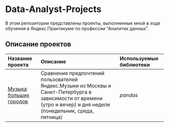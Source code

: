 # Data-Analyst-Projects

В этом репозитории представлены проекты, выполненные мной в ходе обучения в Яндекс.Практикуме по профессии "Аналитик данных".

## Описание проектов

| Название проекта | Описание | Используемые библиотеки | 
| :---------------------- | :---------------------- | :---------------------- |
| [Музыка больших городов](big_cities_music) | Сравнение предпочтений пользователей Яндекс.Музыки из Москвы и Санкт-Петербурга в зависимости от времени (утро и вечер) и дня недели (понедельник, среда, пятница)| *pandas* |
